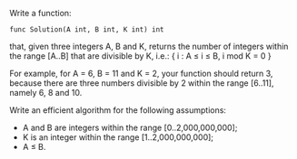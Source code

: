 Write a function:

    func Solution(A int, B int, K int) int

that, given three integers A, B and K, returns the number of integers within the range [A..B] that are divisible by K, i.e.: 
    { i : A ≤ i ≤ B, i mod K = 0 }
    
For example, for A = 6, B = 11 and K = 2, your function should return 3, because there are three numbers divisible by 2 within the range [6..11], namely 6, 8 and 10.

Write an efficient algorithm for the following assumptions:
- A and B are integers within the range [0..2,000,000,000];
- K is an integer within the range [1..2,000,000,000];
- A ≤ B.

